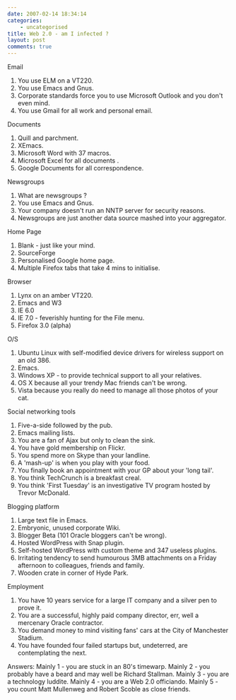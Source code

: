 ```yaml
---
date: 2007-02-14 18:34:14
categories:
    - uncategorised
title: Web 2.0 - am I infected ?
layout: post
comments: true
---
```

Email

1.  You use ELM on a VT220.
2.  You use Emacs and Gnus.
3.  Corporate standards force you to use Microsoft Outlook and you don't
    even mind.
4.  You use Gmail for all work and personal email.

Documents

1.  Quill and parchment.
2.  XEmacs.
3.  Microsoft Word with 37 macros.
4.  Microsoft Excel for all documents .
5.  Google Documents for all correspondence.

Newsgroups

1.  What are newsgroups ?
2.  You use Emacs and Gnus.
3.  Your company doesn't run an NNTP server for security reasons.
4.  Newsgroups are just another data source mashed into your aggregator.

Home Page

1.  Blank - just like your mind.
2.  SourceForge
3.  Personalised Google home page.
4.  Multiple Firefox tabs that take 4 mins to initialise.

Browser

1.  Lynx on an amber VT220.
2.  Emacs and W3
3.  IE 6.0
4.  IE 7.0 - feverishly hunting for the File menu.
5.  Firefox 3.0 (alpha)

O/S

1.  Ubuntu Linux with self-modified device drivers for wireless support
    on an old 386.
2.  Emacs.
3.  Windows XP - to provide technical support to all your relatives.
4.  OS X because all your trendy Mac friends can't be wrong.
5.  Vista because you really do need to manage all those photos of your
    cat.

Social networking tools

1.  Five-a-side followed by the pub.
2.  Emacs mailing lists.
3.  You are a fan of Ajax but only to clean the sink.
4.  You have gold membership on Flickr.
5.  You spend more on Skype than your landline.
6.  A 'mash-up' is when you play with your food.
7.  You finally book an appointment with your GP about your 'long tail'.
8.  You think TechCrunch is a breakfast creal.
9.  You think 'First Tuesday' is an investigative TV program hosted by
    Trevor McDonald.

Blogging platform

1.  Large text file in Emacs.
2.  Embryonic, unused corporate Wiki.
3.  Blogger Beta (101 Oracle bloggers can't be wrong).
4.  Hosted WordPress with Snap plugin.
5.  Self-hosted WordPress with custom theme and 347 useless plugins.
6.  Irritating tendency to send humourous 3MB attachments on a Friday
    afternoon to colleagues, friends and family.
7.  Wooden crate in corner of Hyde Park.

Employment

1.  You have 10 years service for a large IT company and a silver pen to
    prove it.
2.  You are a successful, highly paid company director, err, well a
    mercenary Oracle contractor.
3.  You demand money to mind visiting fans' cars at the City of
    Manchester Stadium.
4.  You have founded four failed startups but, undeterred, are
    contemplating the next.

Answers: Mainly 1 - you are stuck in an 80's timewarp. Mainly 2 - you
probably have a beard and may well be Richard Stallman. Mainly 3 - you
are a technology luddite. Mainly 4 - you are a Web 2.0 officiando.
Mainly 5 - you count Matt Mullenweg and Robert Scoble as close friends.
